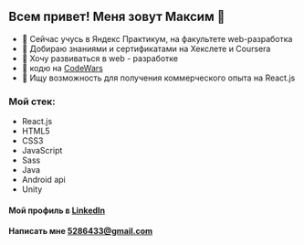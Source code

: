 ## Всем привет! Меня зовут Максим 👋
- 🌱 Сейчас учусь в Яндекс Практикум, на факультете web-разработка
- 👻 Добираю знаниями и сертификатами на Хекслете и Coursera
- 🎏 Хочу развиваться в web - разработке 
- 🤖 кодю на [CodeWars](https://www.codewars.com/users/MaksNikulnikov)
- 👯 Ищу возможность для получения коммерческого опыта на React.js

### Мой стек:
- React.js
- HTML5
- CSS3
- JavaScript
- Sass
- Java
- Android api
- Unity

#### Мой профиль в [LinkedIn](https://www.linkedin.com/in/maksnikulnikov/)
#### Написать мне <5286433@gmail.com>
